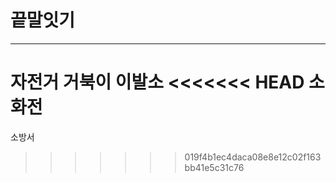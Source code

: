 # 끝말잇기
---
자전거
거북이
이발소
<<<<<<< HEAD
소화전
=======
소방서
>>>>>>> 019f4b1ec4daca08e8e12c02f163bb41e5c31c76

